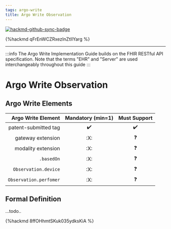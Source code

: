 ```yaml
---
tags: argo-write
title: Argo Write Observation
---
```


[![hackmd-github-sync-badge](https://hackmd.io/MkcfI0C8TyGyVF0bln3WDA/badge)](https://hackmd.io/MkcfI0C8TyGyVF0bln3WDA)


{%hackmd qFrEnWCZRxezInZtIIYarg %}

---

:::info
The Argo Write Implementation Guide builds on the FHIR RESTful API specification. Note that the terms "EHR" and "Server" are used interchangeably throughout this guide
:::


# Argo Write Observation

## Argo Write Elements

Argo Write Element|Mandatory (min=1)|Must Support
---:|:---:|:---:
patent-submitted tag|:heavy_check_mark:|:heavy_check_mark:		
gateway extension|:X:|:question:	
modality extension|:X:|:question:
`.basedOn`|:X:|:question:
`Observation.device`|:X:|:question:
`Observation.perfomer`|:X:|:question:

## Formal Definition

...todo..


{%hackmd 8ffOHhmtSKuk035ydksKiA %}